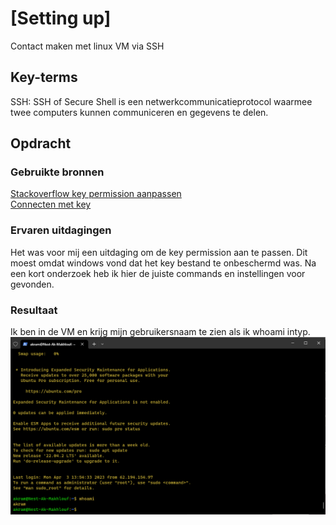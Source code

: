 # [Setting up]

Contact maken met linux VM via SSH

## Key-terms

SSH: SSH of Secure Shell is een netwerkcommunicatieprotocol waarmee twee computers kunnen communiceren en gegevens te delen.

## Opdracht

### Gebruikte bronnen

[Stackoverflow key permission aanpassen](https://stackoverflow.com/questions/48888365/openssh-using-private-key-on-windows-unprotected-private-key-file-error)  
[Connecten met key](https://www.clickittech.com/aws/connect-ec2-instance-using-ssh/)


### Ervaren uitdagingen

Het was voor mij een uitdaging om de key permission aan te passen. Dit moest omdat windows vond dat het key bestand te onbeschermd was. Na een kort onderzoek heb ik hier de juiste commands en instellingen voor gevonden.

### Resultaat

Ik ben in de VM en krijg mijn gebruikersnaam te zien als ik whoami intyp. 
![schermafbeelding](/00_includes/Week-1-img/SettingUp.png)
